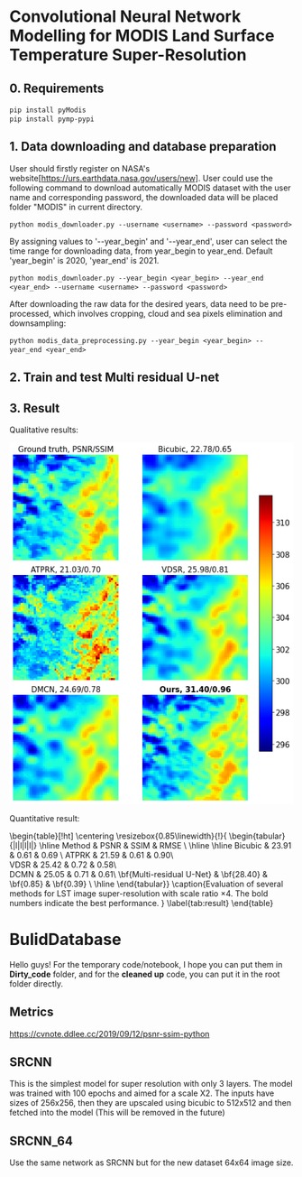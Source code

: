 
# Convolutional Neural Network Modelling for MODIS Land Surface Temperature Super-Resolution

## 0. Requirements

```
pip install pyModis
pip install pymp-pypi
```

## 1. Data downloading and database preparation
User should firstly register on NASA's website[https://urs.earthdata.nasa.gov/users/new]. 
User could use the following command to download automatically MODIS dataset with the user name and corresponding password, the downloaded data will be placed folder "MODIS" in current directory.
```
python modis_downloader.py --username <username> --password <password> 
```

By assigning values to '--year_begin' and '--year_end', user can select the time range for downloading data, from year_begin to year_end. Default 'year_begin' is 2020, 'year_end' is 2021.
```
python modis_downloader.py --year_begin <year_begin> --year_end <year_end> --username <username> --password <password> 
```

After downloading the raw data for the desired years, data need to be pre-processed, which involves cropping, cloud and sea pixels elimination and downsampling:
```
python modis_data_preprocessing.py --year_begin <year_begin> --year_end <year_end>
```

## 2. Train and test Multi residual U-net

## 3. Result

Qualitative results:

![Results](images/index_3800jet.png)

Quantitative result:

\begin{table}[!ht]
    \centering
    \resizebox{0.85\linewidth}{!}{
    \begin{tabular}{|l|l|l|l|}
    \hline
        Method & PSNR & SSIM & RMSE \\ \hline \hline
        Bicubic & 23.91 & 0.61 & 0.69 \\ 
        ATPRK & 21.59 & 0.61 & 0.90\\  
        VDSR & 25.42 & 0.72 & 0.58\\  
        DCMN & 25.05 & 0.71 & 0.61\\
        \bf{Multi-residual U-Net} & \bf{28.40} & \bf{0.85} & \bf{0.39} \\ \hline 
    \end{tabular}}
    \caption{Evaluation of several methods for LST image super-resolution with scale ratio $\times 4$. The bold numbers indicate the best performance. }
    \label{tab:result}
\end{table}



# BulidDatabase
Hello guys! For the temporary code/notebook, I hope you can put them in **Dirty_code** folder, and for the **cleaned up** code, you can put it in the root folder directly.

## Metrics
https://cvnote.ddlee.cc/2019/09/12/psnr-ssim-python

## SRCNN
This is the simplest model for super resolution with only 3 layers. The model was trained with 100 epochs and aimed for a scale X2. The inputs have sizes of 256x256, then they are upscaled using bicubic to 512x512 and then fetched into the model (This will be removed in the future)

## SRCNN_64
Use the same network as SRCNN but for the new dataset 64x64 image size.
